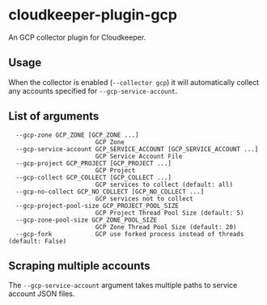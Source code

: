 # cloudkeeper-plugin-gcp
An GCP collector plugin for Cloudkeeper.

## Usage
When the collector is enabled (`--collector gcp`) it will automatically collect any accounts specified for `--gcp-service-account`.

## List of arguments
```
  --gcp-zone GCP_ZONE [GCP_ZONE ...]
                        GCP Zone
  --gcp-service-account GCP_SERVICE_ACCOUNT [GCP_SERVICE_ACCOUNT ...]
                        GCP Service Account File
  --gcp-project GCP_PROJECT [GCP_PROJECT ...]
                        GCP Project
  --gcp-collect GCP_COLLECT [GCP_COLLECT ...]
                        GCP services to collect (default: all)
  --gcp-no-collect GCP_NO_COLLECT [GCP_NO_COLLECT ...]
                        GCP services not to collect
  --gcp-project-pool-size GCP_PROJECT_POOL_SIZE
                        GCP Project Thread Pool Size (default: 5)
  --gcp-zone-pool-size GCP_ZONE_POOL_SIZE
                        GCP Zone Thread Pool Size (default: 20)
  --gcp-fork            GCP use forked process instead of threads (default: False)
```

## Scraping multiple accounts
The `--gcp-service-account` argument takes multiple paths to service account JSON files.
